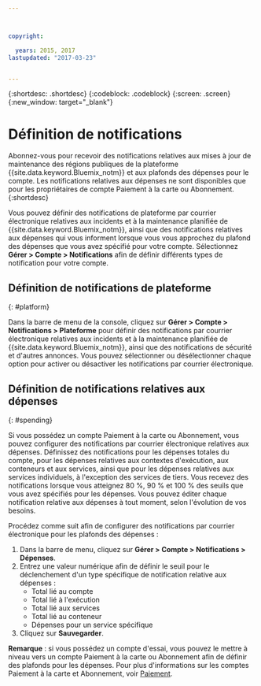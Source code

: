 ```yaml
---



copyright:

  years: 2015, 2017
lastupdated: "2017-03-23"


---
```


{:shortdesc: .shortdesc}
{:codeblock: .codeblock}
{:screen: .screen}
{:new_window: target="_blank"}

# Définition de notifications
Abonnez-vous pour recevoir des notifications relatives aux mises à jour de maintenance des régions publiques de la plateforme {{site.data.keyword.Bluemix_notm}} et aux plafonds des dépenses pour le compte. Les notifications relatives aux dépenses ne sont disponibles que pour les propriétaires de compte Paiement à la carte ou Abonnement.
{:shortdesc}

Vous pouvez définir des notifications de plateforme par courrier électronique relatives aux incidents et à la maintenance planifiée de {{site.data.keyword.Bluemix_notm}}, ainsi que des notifications relatives aux dépenses qui vous informent lorsque vous vous approchez du plafond des dépenses que vous avez spécifié pour votre compte. Sélectionnez **Gérer > Compte > Notifications** afin de définir différents types de notification pour votre compte. 

## Définition de notifications de plateforme
{: #platform}

Dans la barre de menu de la console, cliquez sur **Gérer > Compte > Notifications > Plateforme** pour définir des notifications par courrier électronique relatives aux incidents et à la maintenance planifiée de {{site.data.keyword.Bluemix_notm}}, ainsi que des notifications de sécurité et d'autres annonces. Vous pouvez sélectionner ou désélectionner chaque option pour activer ou désactiver les notifications par courrier électronique.

## Définition de notifications relatives aux dépenses
{: #spending}

Si vous possédez un compte Paiement à la carte ou Abonnement, vous pouvez configurer des notifications par courrier électronique relatives aux dépenses. Définissez des notifications pour les dépenses totales du compte, pour les dépenses relatives aux contextes
d'exécution, aux conteneurs et aux services, ainsi que pour les dépenses relatives aux services individuels, à l'exception des services de tiers. Vous recevez des
notifications lorsque vous atteignez 80 %, 90 % et 100 % des seuils que vous avez spécifiés pour les dépenses. Vous pouvez éditer chaque notification
relative aux dépenses à tout moment, selon l'évolution de vos besoins.

Procédez comme suit afin de configurer des notifications par courrier électronique pour les plafonds des dépenses :
1. Dans la barre de menu, cliquez sur **Gérer > Compte > Notifications > Dépenses**. 
2. Entrez une valeur numérique afin de définir le seuil pour le déclenchement d'un type spécifique de notification relative aux dépenses :
    * Total lié au compte
    * Total lié à l'exécution
    * Total lié aux services
    * Total lié au conteneur
    * Dépenses pour un service spécifique
3. Cliquez sur **Sauvegarder**.

**Remarque** : si vous possédez un compte d'essai, vous pouvez le mettre à niveau vers un compte Paiement à la carte ou Abonnement afin de définir des plafonds pour les dépenses. Pour plus d'informations sur les comptes Paiement à la carte et Abonnement, voir [Paiement](/docs/pricing/how_charged.html).
